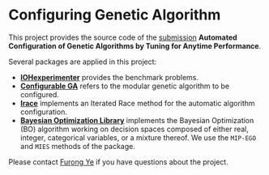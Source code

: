 # Configuring Genetic Algorithm


This project provides the source code of the [submission](https://arxiv.org/pdf/2106.06304.pdf) __Automated Configuration of Genetic Algorithms by Tuning for Anytime Performance__.


Several packages are applied in this project:

* [__IOHexperimenter__](https://github.com/IOHprofiler/IOHexperimenter) provides the benchmark problems.
* [__Configurable GA__](https://github.com/FurongYe/ConfigurableGA) refers to the modular genetic algorithm to be configured.
* [__Irace__](https://github.com/cran/irace) implements an Iterated Race method for the automatic algorithm configuration.
* [__Bayesian Optimization Library__](https://github.com/wangronin/Bayesian-Optimization) implements the Bayesian Optimization (BO) algorithm working on decision spaces composed of either real, integer, categorical variables, or a mixture thereof. We use the `MIP-EGO` and `MIES` methods of the package.

Please contact [Furong Ye](mailto:f.ye@liacs.leidenuniv.nl) if you have questions about the project.